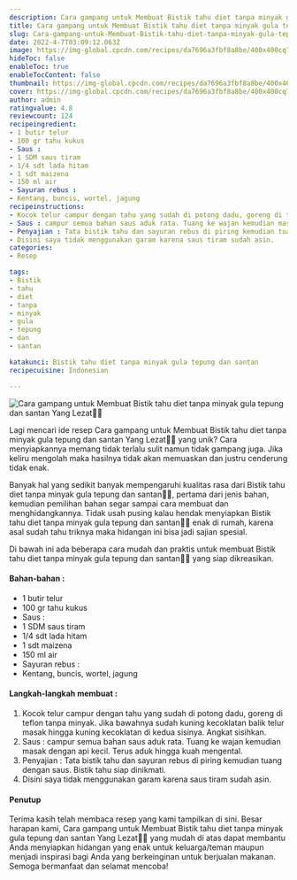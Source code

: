 ```yaml
---
description: Cara gampang untuk Membuat Bistik tahu diet tanpa minyak gula tepung dan santan Yang Lezat"
title: Cara gampang untuk Membuat Bistik tahu diet tanpa minyak gula tepung dan santan Yang Lezat
slug: Cara-gampang-untuk-Membuat-Bistik-tahu-diet-tanpa-minyak-gula-tepung-dan-santan-Yang-Lezat
date: 2022-4-7T03:09:12.063Z
image: https://img-global.cpcdn.com/recipes/da7696a3fbf8a8be/400x400cq70/photo.jpg
hideToc: false
enableToc: true
enableTocContent: false
thumbnail: https://img-global.cpcdn.com/recipes/da7696a3fbf8a8be/400x400cq70/photo.jpg
cover: https://img-global.cpcdn.com/recipes/da7696a3fbf8a8be/400x400cq70/photo.jpg
author: admin
ratingvalue: 4.8
reviewcount: 124
recipeingredient:
- 1 butir telur
- 100 gr tahu kukus
- Saus :
- 1 SDM saus tiram
- 1/4 sdt lada hitam
- 1 sdt maizena
- 150 ml air
- Sayuran rebus :
- Kentang, buncis, wortel, jagung
recipeinstructions:
- Kocok telur campur dengan tahu yang sudah di potong dadu, goreng di teflon tanpa minyak. Jika bawahnya sudah kuning kecoklatan balik telur masak hingga kuning kecoklatan di kedua sisinya. Angkat sisihkan.
- Saus : campur semua bahan saus aduk rata. Tuang ke wajan kemudian masak dengan api kecil. Terus aduk hingga kuah mengental.
- Penyajian : Tata bistik tahu dan sayuran rebus di piring kemudian tuang dengan saus. Bistik tahu siap dinikmati.
- Disini saya tidak menggunakan garam karena saus tiram sudah asin.
categories:
- Resep

tags:
- Bistik
- tahu
- diet
- tanpa
- minyak
- gula
- tepung
- dan
- santan

katakunci: Bistik tahu diet tanpa minyak gula tepung dan santan
recipecuisine: Indonesian

---
```


![Cara gampang untuk Membuat Bistik tahu diet tanpa minyak gula tepung dan santan Yang Lezat👩‍🍳](https://img-global.cpcdn.com/recipes/da7696a3fbf8a8be/400x400cq70/photo.jpg)

Lagi mencari ide resep Cara gampang untuk Membuat Bistik tahu diet tanpa minyak gula tepung dan santan Yang Lezat👩‍🍳 yang unik? Cara menyiapkannya memang tidak terlalu sulit namun tidak gampang juga. Jika keliru mengolah maka hasilnya tidak akan memuaskan dan justru cenderung tidak enak.

Banyak hal yang sedikit banyak mempengaruhi kualitas rasa dari Bistik tahu diet tanpa minyak gula tepung dan santan👩‍🍳, pertama dari jenis bahan, kemudian pemilihan bahan segar sampai cara membuat dan menghidangkannya. Tidak usah pusing kalau hendak menyiapkan Bistik tahu diet tanpa minyak gula tepung dan santan👩‍🍳 enak di rumah, karena asal sudah tahu triknya maka hidangan ini bisa jadi sajian spesial.

Di bawah ini ada beberapa cara mudah dan praktis untuk membuat Bistik tahu diet tanpa minyak gula tepung dan santan👩‍🍳 yang siap dikreasikan.

<!--inarticleads1-->

#### Bahan-bahan :

- 1 butir telur
- 100 gr tahu kukus
- Saus :
- 1 SDM saus tiram
- 1/4 sdt lada hitam
- 1 sdt maizena
- 150 ml air
- Sayuran rebus :
- Kentang, buncis, wortel, jagung

<!--inarticleads2-->

#### Langkah-langkah membuat :

1. Kocok telur campur dengan tahu yang sudah di potong dadu, goreng di teflon tanpa minyak. Jika bawahnya sudah kuning kecoklatan balik telur masak hingga kuning kecoklatan di kedua sisinya. Angkat sisihkan.
1. Saus : campur semua bahan saus aduk rata. Tuang ke wajan kemudian masak dengan api kecil. Terus aduk hingga kuah mengental.
1. Penyajian : Tata bistik tahu dan sayuran rebus di piring kemudian tuang dengan saus. Bistik tahu siap dinikmati.
1. Disini saya tidak menggunakan garam karena saus tiram sudah asin.

#### Penutup

Terima kasih telah membaca resep yang kami tampilkan di sini. Besar harapan kami, Cara gampang untuk Membuat Bistik tahu diet tanpa minyak gula tepung dan santan Yang Lezat👩‍🍳 yang mudah di atas dapat membantu Anda menyiapkan hidangan yang enak untuk keluarga/teman maupun menjadi inspirasi bagi Anda yang berkeinginan untuk berjualan makanan. Semoga bermanfaat dan selamat mencoba!